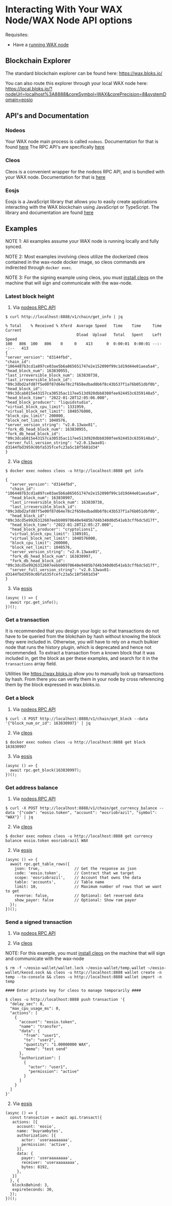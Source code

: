 Interacting With Your WAX Node/WAX Node API options
===================================================

Requisites:
- Have a [running WAX node](./README.md#running-a-wax-node)

## Blockchain Explorer

The standard blockchain explorer can be found here: https://wax.bloks.io/

You can also route this explorer through your local WAX node here: https://local.bloks.io/?nodeUrl=localhost%3A8888&coreSymbol=WAX&corePrecision=8&systemDomain=eosio

## API's and Documentation

### Nodeos

Your WAX node main process is called `nodeos`. Documentation for that is found [here](https://developers.eos.io/manuals/eos/v2.1/nodeos/index)
The RPC API's are specifically [here](https://developers.eos.io/manuals/eos/v2.1/nodeos/rpc_apis/index)

### Cleos

Cleos is a convenient wrapper for the nodeos RPC API, and is bundled with your WAX node. Documentation for that is [here](https://developers.eos.io/manuals/eos/v2.1/cleos/command-reference/index)

### Eosjs

Eosjs is a JavaScript library that allows you to easily create applications interacting with the WAX blockchain using JavaScript or TypeScript. The library and documentation are found [here](https://github.com/EOSIO/eosjs)


## Examples

NOTE 1: All examples assume your WAX node is running locally and fully synced.

NOTE 2: Most examples involving cleos utilize the dockerized cleos contained in the wax-node docker image, so cleos commands are indirected through `docker exec`.

NOTE 3: For the signing example using cleos, you must [install cleos](https://developers.eos.io/manuals/eos/latest/cleos/index) on the machine that will sign and communicate with the wax-node.

### Latest block height

1. Via [nodeos RPC API](https://developers.eos.io/manuals/eos/latest/nodeos/plugins/chain_api_plugin/api-reference/index#operation/get_info) 
```
$ curl http://localhost:8888/v1/chain/get_info | jq

% Total    % Received % Xferd  Average Speed   Time    Time     Time  Current
                               Dload  Upload   Total   Spent    Left  Speed
100   806  100   806    0     0    413      0  0:00:01  0:00:01 --:--:--   413
{
"server_version": "d3144fbd",
"chain_id": "1064487b3cd1a897ce03ae5b6a865651747e2e152090f99c1d19d44e01aea5a4",
"head_block_num": 163830955,
"last_irreversible_block_num": 163830738,
"last_irreversible_block_id": "09c3dbd2afd87f5e00f87d64e78c2f658edbad8b6f8c43b537f1a76b051dbf0b",
"head_block_id": "09c3dcab015e43157ca30535ac117ee513d920dbb8308fee924453c6359148a5",
"head_block_time": "2022-01-28T12:05:06.000",
"head_block_producer": "liquidstudio",
"virtual_block_cpu_limit": 1331959,
"virtual_block_net_limit": 1048576000,
"block_cpu_limit": 200000,
"block_net_limit": 1048576,
"server_version_string": "v2.0.13wax01",
"fork_db_head_block_num": 163830955,
"fork_db_head_block_id": "09c3dcab015e43157ca30535ac117ee513d920dbb8308fee924453c6359148a5",
"server_full_version_string": "v2.0.13wax01-d3144fbd3959c0bfa535fcefc23a5c18f5601d34"
}

```

2. Via [cleos](https://developers.eos.io/manuals/eos/latest/cleos/command-reference/get/info)
```
$ docker exec nodeos cleos -u http://localhost:8888 get info

{
  "server_version": "d3144fbd",
  "chain_id": "1064487b3cd1a897ce03ae5b6a865651747e2e152090f99c1d19d44e01aea5a4",
  "head_block_num": 163830997,
  "last_irreversible_block_num": 163830738,
  "last_irreversible_block_id": "09c3dbd2afd87f5e00f87d64e78c2f658edbad8b6f8c43b537f1a76b051dbf0b",
  "head_block_id": "09c3dcd5e9926312607eebb90970640e9485b7d4b340d0d541eb3cff6dc5d17f",
  "head_block_time": "2022-01-28T12:05:27.000",
  "head_block_producer": "cryptolions1",
  "virtual_block_cpu_limit": 1389101,
  "virtual_block_net_limit": 1048576000,
  "block_cpu_limit": 200000,
  "block_net_limit": 1048576,
  "server_version_string": "v2.0.13wax01",
  "fork_db_head_block_num": 163830997,
  "fork_db_head_block_id": "09c3dcd5e9926312607eebb90970640e9485b7d4b340d0d541eb3cff6dc5d17f",
  "server_full_version_string": "v2.0.13wax01-d3144fbd3959c0bfa535fcefc23a5c18f5601d34"
}
```

3. Via [eosjs](https://github.com/EOSIO/eosjs#json-rpc)
```
(async () => { 
  await rpc.get_info();
})();
```

### Get a transaction

It is recommended that you design your logic so that transactions do not have to be queried from the blokchain by hash without knowing the block they were included in. Otherwise, you will have to rely on a much bulkier node that runs the history plugin, which is deprecated and hence not recommended. To extract a transaction from a known block that it was included in, get the block as per these examples, and search for it in the `transactions` array field.

Utilities like https://wax.bloks.io allow you to manually look up transactions by hash. From there you can verify them in your node by cross referencing them by the block expressed in wax.bloks.io.

### Get a block

1. Via [nodeos RPC API](https://developers.eos.io/manuals/eos/latest/nodeos/plugins/chain_api_plugin/api-reference/index#operation/get_block) 
```
$ curl -X POST http://localhost:8888/v1/chain/get_block --data '{"block_num_or_id": 163830997}' | jq
```

2. Via [cleos](https://developers.eos.io/manuals/eos/latest/cleos/command-reference/get/block)
```
$ docker exec nodeos cleos -u http://localhost:8888 get block 163830997
```

3. Via [eosjs](https://developers.eos.io/manuals/eosjs/latest/how-to-guides/how-to-get-block-information)
```
(async () => { 
  await rpc.get_block(163830997);
})();
```

### Get address balance

1. Via [nodeos RPC API](https://developers.eos.io/manuals/eos/latest/nodeos/plugins/chain_api_plugin/api-reference/index#operation/get_currency_balance) 
```
$ curl -X POST http://localhost:8888/v1/chain/get_currency_balance --data '{"code": "eosio.token", "account": "eosriobrazil", "symbol": "WAX"}' | jq
```

2. Via [cleos](https://developers.eos.io/manuals/eos/latest/cleos/command-reference/get/currency-balance)
```
$ docker exec nodeos cleos -u http://localhost:8888 get currency balance eosio.token eosriobrazil WAX
```

2. Via [eosjs](https://developers.eos.io/manuals/eosjs/latest/how-to-guides/how-to-get-table-information)
```
(async () => {
  await rpc.get_table_rows({
    json: true,               // Get the response as json
    code: 'eosio.token',      // Contract that we target
    scope: 'eosriobrazil',    // Account that owns the data
    table: 'accounts',        // Table name
    limit: 10,                // Maximum number of rows that we want to get
    reverse: false,           // Optional: Get reversed data
    show_payer: false         // Optional: Show ram payer
  });
})();
```

### Send a signed transaction

1. Via [nodeos RPC API](https://developers.eos.io/manuals/eos/latest/nodeos/plugins/chain_api_plugin/api-reference/index#operation/get_currency_balance) 

2. Via [cleos](https://developers.eos.io/manuals/eos/latest/cleos/command-reference/get/currency-balance)

NOTE: For this example, you must [install cleos](https://developers.eos.io/manuals/eos/latest/cleos/index) on the machine that will sign and communicate with the wax-node
```
$ rm -f ~/eosio-wallet/wallet.lock ~/eosio-wallet/temp.wallet ~/eosio-wallet/keosd.sock && cleos -u http://localhost:8888 wallet create -n temp --to-console && cleos -u http://localhost:8888 wallet import -n temp

#### Enter private key for cleos to manage temporarily ####

$ cleos -u http://localhost:8888 push transaction '{
  "delay_sec": 0,
  "max_cpu_usage_ms": 0,
  "actions": [
    {
      "account": "eosio.token",
      "name": "transfer",
      "data": {
        "from": "user1",
        "to": "user2",
        "quantity": "1.00000000 WAX",
        "memo": "test send"
      },
      "authorization": [
        {
          "actor": "user1",
          "permission": "active"
        }
      ]
    }
  ]
}'
```

2. Via [eosjs](https://developers.eos.io/manuals/eosjs/latest/how-to-guides/how-to-submit-a-transaction)
```
(async () => {
  const transaction = await api.transact({
   actions: [{
     account: 'eosio',
     name: 'buyrambytes',
     authorization: [{
       actor: 'useraaaaaaaa',
       permission: 'active',
     }],
     data: {
       payer: 'useraaaaaaaa',
       receiver: 'useraaaaaaaa',
       bytes: 8192,
     },
   }]
  }, {
   blocksBehind: 3,
   expireSeconds: 30,
  });
})();
```
